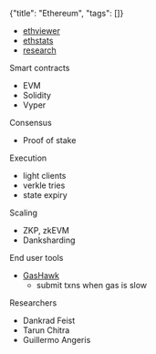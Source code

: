 {"title": "Ethereum", "tags": []}

* [ethviewer](http://ethviewer.live/)
* [ethstats](https://ethstats.net/)
* [research](https://ethereum.org/en/community/research/)

Smart contracts
* EVM
* Solidity
* Vyper

Consensus
* Proof of stake

Execution
* light clients
* verkle tries
* state expiry

Scaling
* ZKP, zkEVM
* Danksharding

End user tools
* [GasHawk](https://www.gashawk.io/)
  * submit txns when gas is slow

Researchers
* Dankrad Feist
* Tarun Chitra
* Guillermo Angeris

